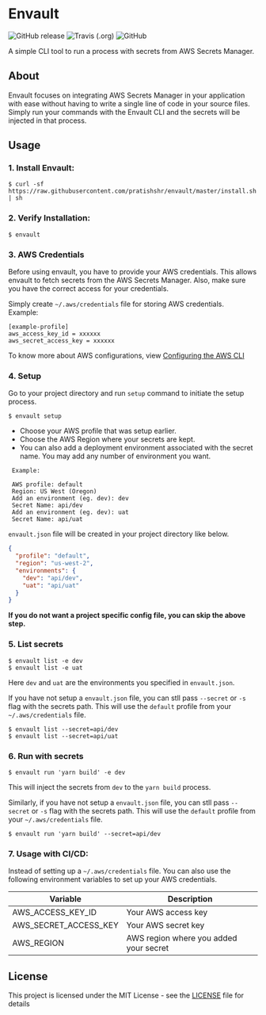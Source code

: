# Envault 
![GitHub release](https://img.shields.io/github/release/pratishshr/envault.svg?style=flat)
![Travis (.org)](https://img.shields.io/travis/pratishshr/envault.svg?style=flat)
![GitHub](https://img.shields.io/github/license/pratishshr/envault.svg?style=flat)

A simple CLI tool to run a process with secrets from AWS Secrets Manager.

## About

Envault focuses on integrating AWS Secrets Manager in your application with ease without having to write a single line of code in your source files. Simply run your commands with the Envault CLI and the secrets will be injected in that process.

## Usage

### 1. Install Envault:

```
$ curl -sf https://raw.githubusercontent.com/pratishshr/envault/master/install.sh | sh
```

### 2. Verify Installation:

```
$ envault
```

### 3. AWS Credentials

Before using envault, you have to provide your AWS credentials. This allows envault to fetch secrets from the AWS Secrets Manager. Also, make sure you have the correct access for your credentials.

Simply create `~/.aws/credentials` file for storing AWS credentials. <br/>
Example: 

```
[example-profile]
aws_access_key_id = xxxxxx
aws_secret_access_key = xxxxxx
```
To know more about AWS configurations, view [Configuring the AWS CLI](https://docs.aws.amazon.com/cli/latest/userguide/cli-chap-configure.html)

### 4. Setup

Go to your project directory and run `setup` command to initiate the setup process.

```
$ envault setup
```

- Choose your AWS profile that was setup earlier. <br>
- Choose the AWS Region where your secrets are kept.
- You can also add a deployment environment associated with the secret name. You may add any number of environment you want.

```
 Example: 

 AWS profile: default
 Region: US West (Oregon)
 Add an environment (eg. dev): dev
 Secret Name: api/dev
 Add an environment (eg. dev): uat
 Secret Name: api/uat
```
`envault.json` file will be created in your project directory like below.
```json
{
  "profile": "default",
  "region": "us-west-2",
  "environments": {
    "dev": "api/dev",
    "uat": "api/uat"
  }
}
```

**If you do not want a project specific config file, you can skip the above step.**

### 5. List secrets

```
$ envault list -e dev
$ envault list -e uat
```
Here `dev` and `uat` are the environments you specified in `envault.json`.


If you have not setup a `envault.json` file, you can stll pass `--secret` or `-s` flag with the secrets path.
This will use the `default` profile from your `~/.aws/credentials` file.
```
$ envault list --secret=api/dev
$ envault list --secret=api/uat
```

### 6. Run with secrets

```
$ envault run 'yarn build' -e dev
```
This will inject the secrets from `dev` to the `yarn build` process.

Similarly, if you have not setup a `envault.json` file, you can stll pass `--secret` or `-s` flag with the secrets path.
This will use the `default` profile from your `~/.aws/credentials` file.

```
$ envault run 'yarn build' --secret=api/dev
```

### 7. Usage with CI/CD:

Instead of setting up a `~/.aws/credentials` file. You can also use the following environment variables to set up your AWS credentials.

| Variable | Description |
|-----------|----------|
| AWS_ACCESS_KEY_ID | Your AWS access key|
| AWS_SECRET_ACCESS_KEY | Your AWS secret key|
| AWS_REGION | AWS region where you added your secret|


## License

This project is licensed under the MIT License - see the [LICENSE](LICENSE) file for details
